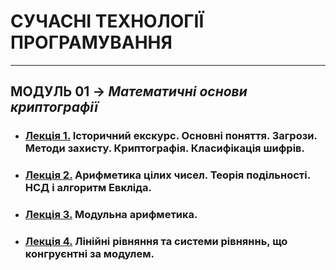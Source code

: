 # **СУЧАСНІ ТЕХНОЛОГІЇ ПРОГРАМУВАННЯ**
***
## **МОДУЛЬ 01** -> *Математичні основи криптографії*
- ### [**Лекція 1.**](/1_LEC/Modulo_1/CIB_2021_Lec_01_.pdf) **Історичний екскурс. Основні поняття. Загрози. Методи захисту. Криптографія. Класифікація шифрів.**
- ### [**Лекція 2.**](/1_LEC/Modulo_1/CIB_2021_Lec_02_.pdf) **Арифметика цілих чисел. Теорія подільності. НСД і алгоритм Евкліда.**
- ### [**Лекція 3.**](/1_LEC/Modulo_1/CIB_2021_Lec_03_.pdf) **Модульна арифметика.**
- ### [**Лекція 4.**](/1_LEC/Modulo_1/CIB_2021_Lec_04_.pdf) **Лінійні рівняння та системи рівняннь, що конгруєнтні за модулем.**
